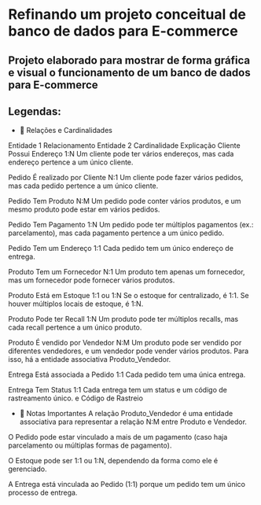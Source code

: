 # Refinando um projeto conceitual de banco de dados para E-commerce

## Projeto elaborado para mostrar de forma gráfica e visual o funcionamento de um banco de dados para E-commerce

## Legendas:

- 📌 Relações e Cardinalidades

Entidade 1	   Relacionamento	      Entidade 2	       Cardinalidade	            Explicação
 Cliente	     Possui	              Endereço	             1:N	                  Um cliente pode ter vários endereços, mas cada endereço pertence a um único cliente.
 
 Pedido	       É realizado por    	Cliente	               N:1	                  Um cliente pode fazer vários pedidos, mas cada pedido pertence a um único cliente.
 
 Pedido	       Tem	                Produto	               N:M	                  Um pedido pode conter vários produtos, e um mesmo produto pode estar em vários pedidos.
 
 Pedido	       Tem	                Pagamento	             1:N	                  Um pedido pode ter múltiplos pagamentos (ex.: parcelamento), mas cada pagamento pertence a um único pedido.
 
 Pedido	       Tem um               Endereço	             1:1	                  Cada pedido tem um único endereço de entrega.
 
 Produto	     Tem um	              Fornecedor	           N:1	                  Um produto tem apenas um fornecedor, mas um fornecedor pode fornecer vários produtos.
 
 Produto	     Está em	            Estoque	            1:1 ou 1:N	              Se o estoque for centralizado, é 1:1. Se houver múltiplos locais de estoque, é 1:N.
 
 Produto	     Pode ter	            Recall	               1:N	                  Um produto pode ter múltiplos recalls, mas cada recall pertence a um único produto.
 
 Produto	     É vendido por	      Vendedor	             N:M	                  Um produto pode ser vendido por diferentes vendedores, e um vendedor pode vender vários produtos. Para isso, há a entidade 
                                                                                  associativa Produto_Vendedor.
                                                                                  
 Entrega	     Está associada a	    Pedido	               1:1	                  Cada pedido tem uma única entrega.
 
 Entrega	     Tem	                Status               	 1:1	                  Cada entrega tem um status e um código de rastreamento único.
                                    e Código 
                                    de Rastreio
                                    
- 📝 Notas Importantes
A relação Produto_Vendedor é uma entidade associativa para representar a relação N:M entre Produto e Vendedor.

O Pedido pode estar vinculado a mais de um pagamento (caso haja parcelamento ou múltiplas formas de pagamento).

O Estoque pode ser 1:1 ou 1:N, dependendo da forma como ele é gerenciado.

A Entrega está vinculada ao Pedido (1:1) porque um pedido tem um único processo de entrega.
